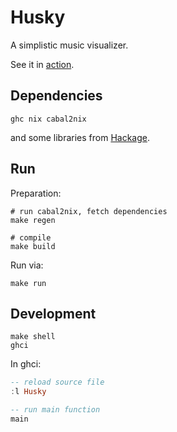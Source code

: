 # Husky

A simplistic music visualizer.

See it in [action](https://asciinema.org/a/ZBjJfRlbMM5IJDeFOzWNk1Fje).


## Dependencies

    ghc nix cabal2nix

and some libraries from [Hackage](https://hackage.haskell.org/).


## Run

Preparation:

    # run cabal2nix, fetch dependencies
    make regen

    # compile
    make build

Run via:

    make run


## Development

    make shell
    ghci

In ghci: 

``` haskell
-- reload source file
:l Husky

-- run main function
main
```


